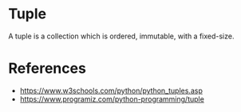 # Tuple

A tuple is a collection which is ordered, immutable, with a fixed-size.

# References

- https://www.w3schools.com/python/python_tuples.asp
- https://www.programiz.com/python-programming/tuple
